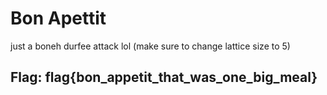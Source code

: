 # Bon Apettit

just a boneh durfee attack lol \(make sure to change lattice size to 5\)

## Flag: flag{bon\_appetit\_that\_was\_one\_big\_meal}

